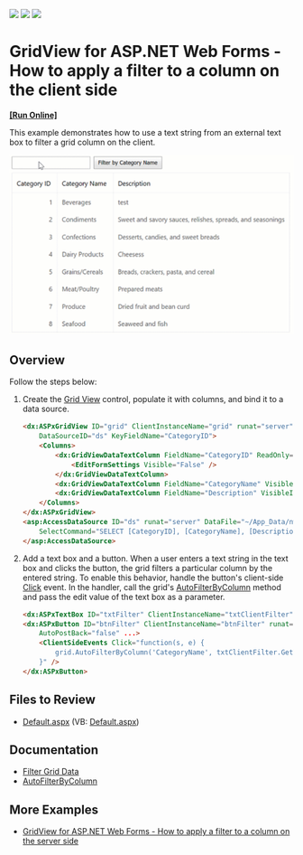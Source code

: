 <!-- default badges list -->
![](https://img.shields.io/endpoint?url=https://codecentral.devexpress.com/api/v1/VersionRange/128533319/13.1.4%2B)
[![](https://img.shields.io/badge/Open_in_DevExpress_Support_Center-FF7200?style=flat-square&logo=DevExpress&logoColor=white)](https://supportcenter.devexpress.com/ticket/details/E3583)
[![](https://img.shields.io/badge/📖_How_to_use_DevExpress_Examples-e9f6fc?style=flat-square)](https://docs.devexpress.com/GeneralInformation/403183)
<!-- default badges end -->
# GridView for ASP.NET Web Forms - How to apply a filter to a column on the client side
<!-- run online -->
**[[Run Online]](https://codecentral.devexpress.com/128533319/)**
<!-- run online end -->

This example demonstrates how to use a text string from an external text box to filter a grid column on the client.

![AutoFilterByColumn](AutoFilterByColumn.gif)

## Overview

Follow the steps below:

1. Create the [Grid View](https://docs.devexpress.com/AspNet/DevExpress.Web.ASPxGridView) control, populate it with columns, and bind it to a data source.

    ```aspx
    <dx:ASPxGridView ID="grid" ClientInstanceName="grid" runat="server" AutoGenerateColumns="False"
        DataSourceID="ds" KeyFieldName="CategoryID">
        <Columns>
            <dx:GridViewDataTextColumn FieldName="CategoryID" ReadOnly="True" VisibleIndex="0">
                <EditFormSettings Visible="False" />
            </dx:GridViewDataTextColumn>
            <dx:GridViewDataTextColumn FieldName="CategoryName" VisibleIndex="1" />
            <dx:GridViewDataTextColumn FieldName="Description" VisibleIndex="2" />
        </Columns>
    </dx:ASPxGridView>
    <asp:AccessDataSource ID="ds" runat="server" DataFile="~/App_Data/nwind.mdb"
        SelectCommand="SELECT [CategoryID], [CategoryName], [Description] FROM [Categories]">
    </asp:AccessDataSource>
    ```

2. Add a text box and a button. When a user enters a text string in the text box and clicks the button, the grid filters a particular column by the entered string. To enable this behavior, handle the button's client-side [Click](https://docs.devexpress.com/AspNet/js-ASPxClientButton.Click) event. In the handler, call the grid's [AutoFilterByColumn](https://docs.devexpress.com/AspNet/js-ASPxClientGridView.AutoFilterByColumn(column-val)) method and pass the edit value of the text box as a parameter.

    ```aspx
    <dx:ASPxTextBox ID="txtFilter" ClientInstanceName="txtClientFilter" runat="server" ... />
    <dx:ASPxButton ID="btnFilter" ClientInstanceName="btnFilter" runat="server" Text="Filter by CategoryName"
        AutoPostBack="false" ...>
        <ClientSideEvents Click="function(s, e) {
            grid.AutoFilterByColumn('CategoryName', txtClientFilter.GetValue());
        }" />
    </dx:ASPxButton>
    ```

## Files to Review

* [Default.aspx](./CS/WebSite/Default.aspx) (VB: [Default.aspx](./VB/WebSite/Default.aspx))

## Documentation

* [Filter Grid Data](https://docs.devexpress.com/AspNet/3716/components/grid-view/concepts/filter-data)
* [AutoFilterByColumn](https://docs.devexpress.com/AspNet/js-ASPxClientGridView.AutoFilterByColumn(column-val))

## More Examples

* [GridView for ASP.NET Web Forms - How to apply a filter to a column on the server side](https://github.com/DevExpress-Examples/asp-net-web-forms-grid-filter-column-on-the-server)
